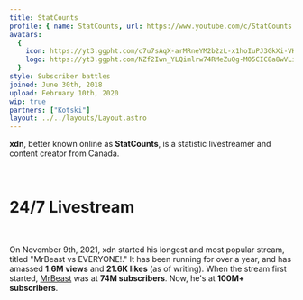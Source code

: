 ```yaml
---
title: StatCounts
profile: { name: StatCounts, url: https://www.youtube.com/c/StatCounts }
avatars:
  {
    icon: https://yt3.ggpht.com/c7u7sAqX-arMRneYM2b2zL-x1hoIuPJ3GkXi-VKzKIyIy4aTN-khWQMKGc6VzBUe34cyyd-BvQ=s200-c-k-c0x00ffffff-no-rj,
    logo: https://yt3.ggpht.com/NZf2Iwn_YLQimlrw74RMeZuQg-M05CIC8a8wVLit7vJ1jSKlDBQXRtsKNou3ywWh2YjdtaY2pg=s200-c-k-c0x00ffffff-no-rj,
  }
style: Subscriber battles
joined: June 30th, 2018
upload: February 10th, 2020
wip: true
partners: ["Kotski"]
layout: ../../layouts/Layout.astro
---
```


**xdn**, better known online as **StatCounts**, is a statistic livestreamer and content creator from Canada.

<br />

# 24/7 Livestream

<br />

On November 9th, 2021, xdn started his longest and most popular stream, titled "MrBeast vs EVERYONE!." It has been running for over a year, and has amassed **1.6M views** and **21.6K likes** (as of writing). When the stream first started, [MrBeast](https://youtube.fandom.com/wiki/MrBeast) was at **74M subscribers**. Now, he's at **100M+ subscribers**.
